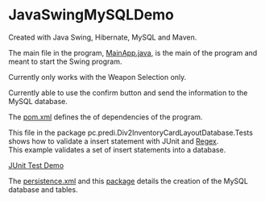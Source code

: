# JavaSwingMySQLDemo
Created with Java Swing, Hibernate, MySQL and Maven.

The main file in the program, [MainApp.java](https://github.com/LeeWenGuangSam/JavaSwingMySQLDemo/blob/DatabaseBranch/src/pc/predi/MainApp.java), is the main of the program and meant to start the Swing program.

Currently only works with the Weapon Selection only.

Currently able to use the confirm button and send the information to the MySQL database.

The [pom.xml](https://github.com/LeeWenGuangSam/JavaSwingMySQLDemo/blob/DatabaseBranch/pom.xml) defines the of dependencies of the program.

This file in the package pc.predi.Div2InventoryCardLayoutDatabase.Tests shows how to validate a insert statement with JUnit and [Regex](https://en.wikipedia.org/wiki/Regular_expression).  
This example validates a set of insert statements into a database.

[JUnit Test Demo](https://github.com/LeeWenGuangSam/JavaSwingMySQLDemo/blob/DatabaseBranch/src/pc/predi/Div2InventoryCardLayoutDatabase/Tests/CreateScriptsTest.java)

The [persistence.xml](https://github.com/LeeWenGuangSam/JavaSwingMySQLDemo/blob/DatabaseBranch/src/main/resources/META-INF/persistence.xml) and this  [package](https://github.com/LeeWenGuangSam/JavaSwingMySQLDemo/blob/DatabaseBranch/src/pc/predi/Div2InventoryCardLayoutDatabase/Tables/CreateTables.java) details the creation of the MySQL database and tables.
